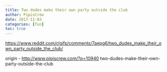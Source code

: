 ```yaml
---
title: Two dudes make their own party outside the club
author: PipisCrew
date: 2017-11-03
categories: [fun]
toc: true
---
```


https://www.reddit.com/r/gifs/comments/7aepg6/two_dudes_make_their_own_party_outside_the_club/

origin - http://www.pipiscrew.com/?p=10940 two-dudes-make-their-own-party-outside-the-club